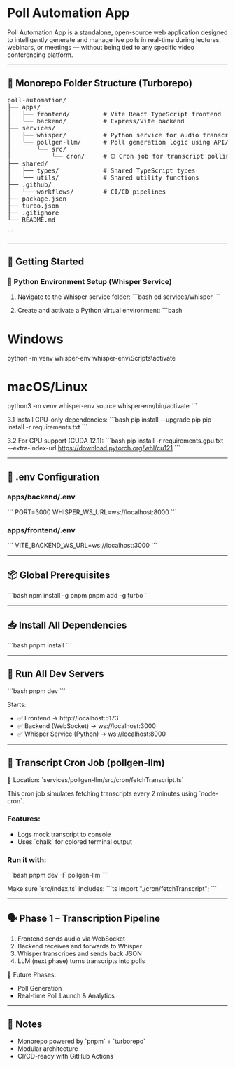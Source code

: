 # Poll Automation App

Poll Automation App is a standalone, open-source web application designed to intelligently generate and manage live polls in real-time during lectures, webinars, or meetings — without being tied to any specific video conferencing platform.

---

## 📁 Monorepo Folder Structure (Turborepo)

<pre lang="md">
poll-automation/
├── apps/
│   ├── frontend/         # Vite React TypeScript frontend
│   └── backend/          # Express/Vite backend
├── services/
│   ├── whisper/          # Python service for audio transcription (Whisper)
│   └── pollgen-llm/      # Poll generation logic using API/Local LLMs
│       └── src/
│           └── cron/     # ⏰ Cron job for transcript polling
├── shared/
│   ├── types/            # Shared TypeScript types
│   └── utils/            # Shared utility functions
├── .github/
│   └── workflows/        # CI/CD pipelines
├── package.json
├── turbo.json
├── .gitignore
└── README.md
</pre>

\`\`\`

---

## 🚀 Getting Started

### 🔧 Python Environment Setup (Whisper Service)

1. Navigate to the Whisper service folder:
\`\`\`bash
cd services/whisper
\`\`\`

2. Create and activate a Python virtual environment:
\`\`\`bash
# Windows
python -m venv whisper-env
whisper-env\\Scripts\\activate

# macOS/Linux
python3 -m venv whisper-env
source whisper-env/bin/activate
\`\`\`

3.1 Install CPU-only dependencies:
\`\`\`bash
pip install --upgrade pip
pip install -r requirements.txt
\`\`\`

3.2 For GPU support (CUDA 12.1):
\`\`\`bash
pip install -r requirements.gpu.txt --extra-index-url https://download.pytorch.org/whl/cu121
\`\`\`

---

## 🔧 .env Configuration

### apps/backend/.env
\`\`\`
PORT=3000
WHISPER_WS_URL=ws://localhost:8000
\`\`\`

### apps/frontend/.env
\`\`\`
VITE_BACKEND_WS_URL=ws://localhost:3000
\`\`\`

---

## 📦 Global Prerequisites

\`\`\`bash
npm install -g pnpm
pnpm add -g turbo
\`\`\`

---

## 📥 Install All Dependencies

\`\`\`bash
pnpm install
\`\`\`

---

## 🧪 Run All Dev Servers

\`\`\`bash
pnpm dev
\`\`\`

Starts:
- ✅ Frontend → http://localhost:5173  
- ✅ Backend (WebSocket) → ws://localhost:3000  
- ✅ Whisper Service (Python) → ws://localhost:8000  

---

## 🔁 Transcript Cron Job (pollgen-llm)

📄 Location: \`services/pollgen-llm/src/cron/fetchTranscript.ts\`

This cron job simulates fetching transcripts every 2 minutes using \`node-cron\`.

### Features:
- Logs mock transcript to console
- Uses \`chalk\` for colored terminal output

### Run it with:
\`\`\`bash
pnpm dev -F pollgen-llm
\`\`\`

Make sure \`src/index.ts\` includes:
\`\`\`ts
import "./cron/fetchTranscript";
\`\`\`

---

## 🗣 Phase 1 – Transcription Pipeline

1. Frontend sends audio via WebSocket  
2. Backend receives and forwards to Whisper  
3. Whisper transcribes and sends back JSON  
4. LLM (next phase) turns transcripts into polls

📅 Future Phases:
- Poll Generation
- Real-time Poll Launch & Analytics

---

## 📌 Notes

- Monorepo powered by \`pnpm\` + \`turborepo\`
- Modular architecture
- CI/CD-ready with GitHub Actions
